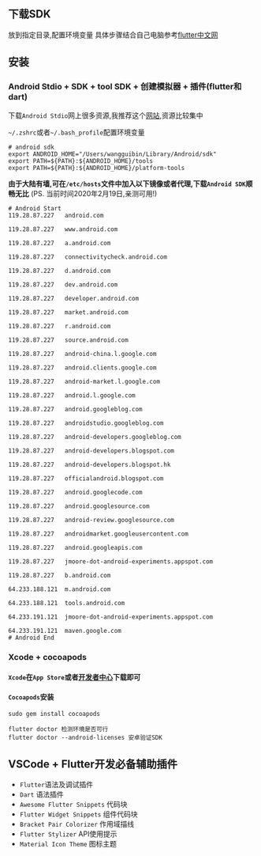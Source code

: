 
## 下载SDK
放到指定目录,配置环境变量 
具体步骤结合自己电脑参考[flutter中文网](https://flutterchina.club/get-started/install/)
## 安装

### Android Stdio + SDK + tool SDK + 创建模拟器 + 插件(flutter和dart) 

下载`Android Stdio`网上很多资源,我推荐这个[网站](https://www.androiddevtools.cn/),资源比较集中

`~/.zshrc`或者`~/.bash_profile`配置环境变量
```shell
# android sdk
export ANDROID_HOME="/Users/wangguibin/Library/Android/sdk" 
export PATH=${PATH}:${ANDROID_HOME}/tools
export PATH=${PATH}:${ANDROID_HOME}/platform-tools
```

**由于大陆有墙,可在`/etc/hosts`文件中加入以下镜像或者代理,下载`Android SDK`顺畅无比**
(PS. 当前时间2020年2月19日,亲测可用!)
```shell
# Android Start
119.28.87.227	android.com

119.28.87.227	www.android.com

119.28.87.227	a.android.com

119.28.87.227	connectivitycheck.android.com

119.28.87.227	d.android.com

119.28.87.227	dev.android.com

119.28.87.227	developer.android.com

119.28.87.227	market.android.com

119.28.87.227	r.android.com

119.28.87.227	source.android.com

119.28.87.227	android-china.l.google.com

119.28.87.227	android.clients.google.com

119.28.87.227	android-market.l.google.com

119.28.87.227	android.l.google.com

119.28.87.227	android.googleblog.com

119.28.87.227	androidstudio.googleblog.com

119.28.87.227	android-developers.googleblog.com

119.28.87.227	android-developers.blogspot.com

119.28.87.227	android-developers.blogspot.hk

119.28.87.227	officialandroid.blogspot.com

119.28.87.227	android.googlecode.com

119.28.87.227	android.googlesource.com

119.28.87.227	android-review.googlesource.com

119.28.87.227	androidmarket.googleusercontent.com

119.28.87.227	android.googleapis.com

119.28.87.227	jmoore-dot-android-experiments.appspot.com

119.28.87.227	b.android.com

64.233.188.121	m.android.com

64.233.188.121	tools.android.com

64.233.191.121	jmoore-dot-android-experiments.appspot.com

64.233.191.121	maven.google.com
# Android End
```

### Xcode + cocoapods
#### `Xcode`在`App Store`或者[开发者中心](https://developer.apple.com/xcode/)下载即可
#### `Cocoapods`安装
```shell
sudo gem install cocoapods

```

```shell
flutter doctor 检测环境是否可行
flutter doctor --android-licenses 安卓验证SDK
```

## VSCode + Flutter开发必备辅助插件

- `Flutter`语法及调试插件
- `Dart`	语法插件
- `Awesome Flutter Snippets` 代码块
- `Flutter Widget Snippets` 组件代码块
- `Bracket Pair Colorizer` 作用域描线
- `Flutter Stylizer` API使用提示
- `Material Icon Theme` 图标主题 
